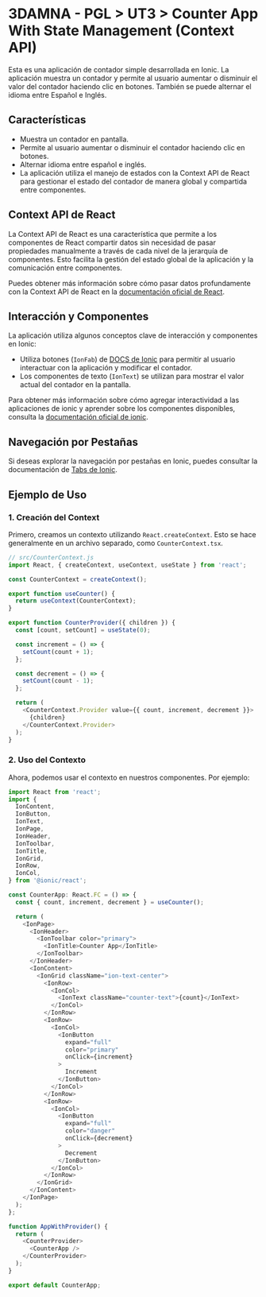 # 3DAMNA - PGL > UT3 > Counter App With State Management (Context API)

Esta es una aplicación de contador simple desarrollada en Ionic. La aplicación muestra un contador y permite al usuario aumentar o disminuir el valor del contador haciendo clic en botones. También se puede alternar el idioma entre Español e Inglés.

## Características

- Muestra un contador en pantalla.
- Permite al usuario aumentar o disminuir el contador haciendo clic en botones.
- Alternar idioma entre español e inglés.
- La aplicación utiliza el manejo de estados con la Context API de React para gestionar el estado del contador de manera global y compartida entre componentes.

## Context API de React

La Context API de React es una característica que permite a los componentes de React compartir datos sin necesidad de pasar propiedades manualmente a través de cada nivel de la jerarquía de componentes. Esto facilita la gestión del estado global de la aplicación y la comunicación entre componentes.

Puedes obtener más información sobre cómo pasar datos profundamente con la Context API de React en la [documentación oficial de React](https://react.dev/learn/passing-data-deeply-with-context).

## Interacción y Componentes

La aplicación utiliza algunos conceptos clave de interacción y componentes en Ionic:

- Utiliza botones (`IonFab`) de [DOCS de Ionic](https://ionicframework.com/docs/api/fab) para permitir al usuario interactuar con la aplicación y modificar el contador.
- Los componentes de texto (`IonText`) se utilizan para mostrar el valor actual del contador en la pantalla.

Para obtener más información sobre cómo agregar interactividad a las aplicaciones de ionic y aprender sobre los componentes disponibles, consulta la [documentación oficial de ionic](https://ionicframework.com/docs/).

## Navegación por Pestañas

Si deseas explorar la navegación por pestañas en Ionic, puedes consultar la documentación de [Tabs de Ionic](https://ionicframework.com/docs/api/tabs).

## Ejemplo de Uso

### 1. Creación del Context

Primero, creamos un contexto utilizando `React.createContext`. Esto se hace generalmente en un archivo separado, como `CounterContext.tsx`.

```javascript
// src/CounterContext.js
import React, { createContext, useContext, useState } from 'react';

const CounterContext = createContext();

export function useCounter() {
  return useContext(CounterContext);
}

export function CounterProvider({ children }) {
  const [count, setCount] = useState(0);

  const increment = () => {
    setCount(count + 1);
  };

  const decrement = () => {
    setCount(count - 1);
  };

  return (
    <CounterContext.Provider value={{ count, increment, decrement }}>
      {children}
    </CounterContext.Provider>
  );
}
```

### 2. Uso del Contexto

Ahora, podemos usar el contexto en nuestros componentes. Por ejemplo:

```javascript
import React from 'react';
import {
  IonContent,
  IonButton,
  IonText,
  IonPage,
  IonHeader,
  IonToolbar,
  IonTitle,
  IonGrid,
  IonRow,
  IonCol,
} from '@ionic/react';

const CounterApp: React.FC = () => {
  const { count, increment, decrement } = useCounter();

  return (
    <IonPage>
      <IonHeader>
        <IonToolbar color="primary">
          <IonTitle>Counter App</IonTitle>
        </IonToolbar>
      </IonHeader>
      <IonContent>
        <IonGrid className="ion-text-center">
          <IonRow>
            <IonCol>
              <IonText className="counter-text">{count}</IonText>
            </IonCol>
          </IonRow>
          <IonRow>
            <IonCol>
              <IonButton
                expand="full"
                color="primary"
                onClick={increment}
              >
                Increment
              </IonButton>
            </IonCol>
          </IonRow>
          <IonRow>
            <IonCol>
              <IonButton
                expand="full"
                color="danger"
                onClick={decrement}
              >
                Decrement
              </IonButton>
            </IonCol>
          </IonRow>
        </IonGrid>
      </IonContent>
    </IonPage>
  );
};

function AppWithProvider() {
  return (
    <CounterProvider>
      <CounterApp />
    </CounterProvider>
  );
}

export default CounterApp;
